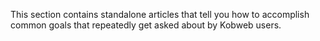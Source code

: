 This section contains standalone articles that tell you how to accomplish common goals that repeatedly get asked about
by Kobweb users.